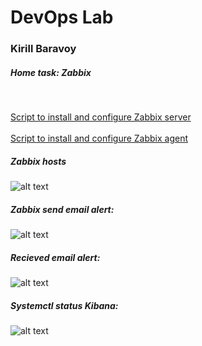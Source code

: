 # DevOps Lab
### Kirill Baravoy

##### Home task: Zabbix
<br>

[Script to install and configure Zabbix server](https://github.com/borovoykirill/DevOps-Lab/blob/Zabbix/provision/zabbix-setup.sh "Install and configure Zabbix server") <br>
<br>
[Script to install and configure Zabbix agent](hhttps://github.com/borovoykirill/DevOps-Lab/blob/Zabbix/provision/host01-setup.sh "Install anf configure Zabbix agent") <br>

##### Zabbix hosts
![alt text](https://github.com/borovoykirill/DevOps-Lab/blob/Zabbix/img/zabbix_hosts.png "Zabbix hosts")
<br>
##### Zabbix send email alert:
![alt text](https://github.com/borovoykirill/DevOps-Lab/blob/Zabbix/img/zabbix_email.png "Zabbix send email")

##### Recieved email alert:
![alt text](hhttps://github.com/borovoykirill/DevOps-Lab/blob/Zabbix/img/recieve_email.png "Recieve email")

##### Systemctl status Kibana:
![alt text](https://github.com/borovoykirill/DevOps-Lab/blob/ELK/img/kibana-status.png "Service kibana status")
